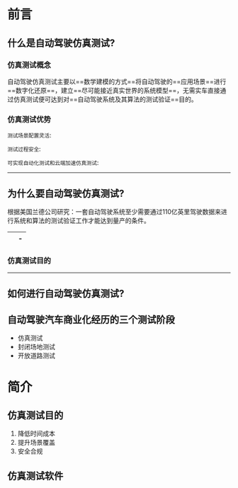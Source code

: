 # 前言

## 什么是自动驾驶仿真测试?

### 仿真测试概念

自动驾驶仿真测试主要以==数学建模的方式==将自动驾驶的==应用场景==进行==数字化还原==，建立==尽可能接近真实世界的系统模型==，无需实车直接通过仿真测试便可达到对==自动驾驶系统及其算法的测试验证==目的。

### 仿真测试优势

`测试场景配置灵活`:

`测试过程安全`:

`可实现自动化测试和云端加速仿真测试`:

****

## 为什么要自动驾驶仿真测试?

根据美国兰德公司研究：一套自动驾驶系统至少需要通过110亿英里驾驶数据来进行系统和算法的测试验证工作才能达到量产的条件。

||-|
|-|-|

### 仿真测试目的


****

## 如何进行自动驾驶仿真测试?



## 自动驾驶汽车商业化经历的三个测试阶段

- 仿真测试
- 封闭场地测试
- 开放道路测试

# 简介

## 仿真测试目的

1. 降低时间成本
2. 提升场景覆盖
3. 安全合规




## 仿真测试软件

